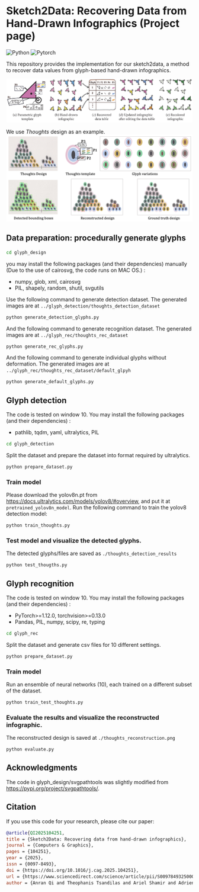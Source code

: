 # Sketch2Data: Recovering Data from Hand-Drawn Infographics (Project page)



![Python](https://img.shields.io/badge/Python->=3.8-Blue?logo=python)  ![Pytorch](https://img.shields.io/badge/PyTorch->=1.12.0-Red?logo=pytorch)

This repository provides the implementation for our sketch2data, a method to recover data values from glyph-based hand-drawn infographics.

<img src="./teaser.png" slign="center">





 We use *Thoughts* design as an example.
<img src="./thoughts.png" slign="center">


## Data preparation: procedurally generate glyphs

~~~bash
cd glyph_design
~~~

 you may install the following packages (and their dependencies) manually (Due to the use of cairosvg, the code runs on MAC OS.)
:

- numpy, glob, xml, cairosvg
- PIL, shapely, random, shutil, svgutils



Use the following command to generate detection dataset. The generated images are at `../glyph_detection/thoughts_detection_dataset`

~~~bash
python generate_detection_glyphs.py
~~~

And the following command to generate recognition dataset. The generated images are at `../glyph_rec/thoughts_rec_dataset`
~~~bash
python generate_rec_glyphs.py
~~~
And the following command to generate individual glyphs without deformation. The generated images are at `../glyph_rec/thoughts_rec_dataset/default_glpyh`
~~~bash
python generate_default_glyphs.py
~~~


## Glyph detection

 The code is tested on window 10. You may install the following packages (and their dependencies) 
:
- pathlib, tqdm, yaml, ultralytics, PIL

~~~bash
cd glyph_detection
~~~
Split the dataset and prepare the dataset into format required by ultralytics. 
~~~bash
python prepare_dataset.py
~~~

### Train model

Please download the yolov8n.pt from https://docs.ultralytics.com/models/yolov8/#overview, and put it at `pretrained_yolov8n_model`. Run the following command to train the yolov8 detection model:

~~~bash
python train_thoughts.py 
~~~

### Test model and visualize the detected glyphs. 
The detected glyphs/files are saved as `./thoughts_detection_results`

~~~bash
python test_thougths.py
~~~


## Glyph recognition
 The code is tested on window 10. You may install the following packages (and their dependencies) 
:
- PyTorch>=1.12.0, torchvision>=0.13.0
- Pandas, PIL, numpy, scipy, re, typing


~~~bash
cd glyph_rec
~~~
Split the dataset and generate csv files for 10 different settings.
~~~bash
python prepare_dataset.py
~~~

### Train model

Run an ensemble of neural networks (10), each trained on a different subset of the dataset.
~~~bash
python train_test_thoughts.py 
~~~

### Evaluate the results and visualize the reconstructed infographic. 
The reconstructed design is saved at `./thoughts_reconstruction.png`
~~~bash
python evaluate.py
~~~

## Acknowledgments
The code in glyph_design/svgpathtools was slightly modified from https://pypi.org/project/svgpathtools/.

## Citation
If you use this code for your research, please cite our paper:

~~~bibtex
@article{QI2025104251,
title = {Sketch2Data: Recovering data from hand-drawn infographics},
journal = {Computers & Graphics},
pages = {104251},
year = {2025},
issn = {0097-8493},
doi = {https://doi.org/10.1016/j.cag.2025.104251},
url = {https://www.sciencedirect.com/science/article/pii/S0097849325000925},
author = {Anran Qi and Theophanis Tsandilas and Ariel Shamir and Adrien Bousseau}}
~~~
